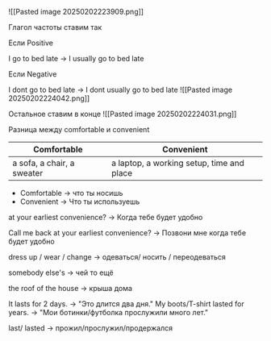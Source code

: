 ![[Pasted image 20250202223909.png]]


Глагол частоты ставим так

Если Positive 

I go to bed late -> I usually go to bed late

Если Negative

I dont go to bed late -> I dont usually go to bed late
![[Pasted image 20250202224042.png]]

Остальное ставим в конце
![[Pasted image 20250202224031.png]]

Разница между comfortable и convenient

| Comfortable                | Convenient                                |
| -------------------------- | ----------------------------------------- |
| a sofa, a chair, a sweater | a laptop, a working setup, time and place |
- Comfortable -> что ты носишь
- Convenient -> Что ты используешь

at your earliest convenience? -> Когда тебе будет удобно

Call me back at your earliest convenience? -> Позвони мне когда тебе будет удобно

dress up / wear / change -> одеваться/ носить / переодеваться

somebody else's -> чей то ещё

the roof of the house -> крыша дома

It lasts for 2 days. -> "Это длится два дня."
My boots/T-shirt lasted for years.  -> "Мои ботинки/футболка прослужили много лет."

last/ lasted ->  прожил/прослужил/продержался